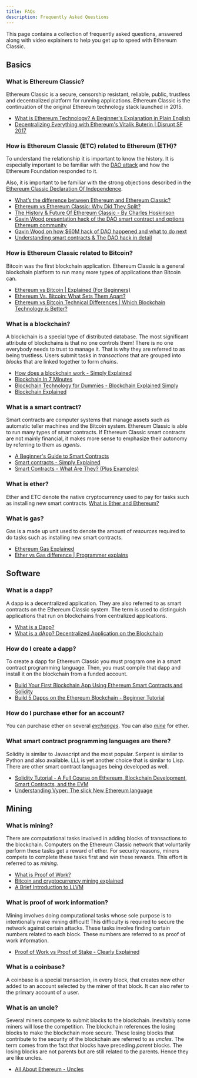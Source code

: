 ```yaml
---
title: FAQs
description: Frequently Asked Questions
---
```


This page contains a collection of frequently asked questions, answered along with video explainers to help you get up to speed with Ethereum Classic.

## Basics

### What is Ethereum Classic?

Ethereum Classic is a secure, censorship resistant, reliable, public, trustless and decentralized platform for running applications. Ethereum Classic is the continuation of the original Ethereum technology stack launched in 2015.

- [What is Ethereum Technology? A Beginner's Explanation in Plain English](https://youtu.be/jxLkbJozKbY)
- [Decentralizing Everything with Ethereum's Vitalik Buterin | Disrupt SF 2017](https://youtu.be/WSN5BaCzsbo)

### How is Ethereum Classic (ETC) related to Ethereum (ETH)?

To understand the relationship it is important to know the history. It is especially important to be familiar with the [DAO attack](http://www.coindesk.com/understanding-dao-hack-journalists) and how the Ethereum Foundation responded to it.

Also, it is important to be familiar with the strong objections described in the [Ethereum Classic Declaration Of Independence](/blog/2016-08-13-declaration-of-independence).

- [What’s the difference between Ethereum and Ethereum Classic?](https://youtu.be/EaC6YwO_H0U)
- [Ethereum vs Ethereum Classic: Why Did They Split?](https://youtu.be/IOuEgLKqqjE)
- [The History & Future Of Ethereum Classic - By Charles Hoskinson](https://youtu.be/SQZB3pAhjP4)
- [Gavin Wood presentation hack of the DAO smart contract and options Ethereum community](https://youtu.be/KaOGtH7J0WE)
- [Gavin Wood on how $60M hack of DAO happened and what to do next](https://youtu.be/JzCGRtGyxvY)
- [Understanding smart contracts & The DAO hack in detail](https://youtu.be/AfyB1VlnLNU)

### How is Ethereum Classic related to Bitcoin?

Bitcoin was the first blockchain application. Ethereum Classic is a general blockchain platform to run many more types of applications than Bitcoin can.

- [Ethereum vs Bitcoin | Explained (For Beginners)](https://youtu.be/d94l-_3B6dM)
- [Ethereum Vs. Bitcoin: What Sets Them Apart?](https://youtu.be/0UBk1e5qnr4)
- [Ethereum vs Bitcoin Technical Differences | Which Blockchain Technology is Better?](https://youtu.be/fdWoNBt6CcY)

### What is a blockchain?

A blockchain is a special type of distributed database. The most significant attribute of blockchains is that no one controls them!  There is no one everybody needs to trust to manage it. That is why they are referred to as being trustless. Users submit tasks in *transactions* that are grouped into *blocks* that are linked together to form *chains*.

- [How does a blockchain work - Simply Explained](https://youtu.be/SSo_EIwHSd4)
- [Blockchain In 7 Minutes](https://youtu.be/yubzJw0uiE4)
- [Blockchain Technology for Dummies - Blockchain Explained Simply](https://youtu.be/2yJqjTiwpxM)
- [Blockchain Explained](https://youtu.be/QphJEO9ZX6s)

### What is a smart contract?

Smart contracts are computer systems that manage assets such as automatic teller machines and the Bitcoin system. Ethereum Classic is able to run many types of smart contracts. If Ethereum Classic smart contracts are not mainly financial, it makes more sense to emphasize their autonomy by referring to them as *agents*.

- [A Beginner's Guide to Smart Contracts](https://youtu.be/RZXJMdAk5zk)
- [Smart contracts - Simply Explained](https://youtu.be/ZE2HxTmxfrI)
- [Smart Contracts - What Are They? (Plus Examples)](https://youtu.be/DhNyD8Cj0dg)

### What is ether?

Ether and ETC denote the native cryptocurrency used to pay for tasks such as installing new smart contracts.
 [What is Ether and Ethereum?](https://youtu.be/fjnovGRQrRE)

### What is gas?

Gas is a made up unit used to denote the amount of *resources* required to do tasks such as installing new smart contracts.

- [Ethereum Gas Explained](https://youtu.be/hQ78FVSv-vs)
- [Ether vs Gas difference | Programmer explains](https://youtu.be/cZ0rYWJzeow)

## Software

### What is a dapp?

A dapp is a decentralized application. They are also referred to as smart contracts on the Ethereum Classic system. The term is used to distinguish applications that run on blockchains from centralized applications.

- [What is a Dapp?](https://youtu.be/CDQX8inMCt0)
- [What is a dApp? Decentralized Application on the Blockchain](https://youtu.be/F50OrwV6Uk8)

### How do I create a dapp?

To create a dapp for Ethereum Classic you must program one in a smart contract programming language. Then, you must compile that dapp and install it on the blockchain from a funded account.

- [Build Your First Blockchain App Using Ethereum Smart Contracts and Solidity](https://youtu.be/coQ5dg8wM2o)
- [Build 5 Dapps on the Ethereum Blockchain - Beginner Tutorial](https://youtu.be/8wMKq7HvbKw)

### How do I purchase ether for an account?

You can purchase ether on several [*exchanges*](https://ethereumclassic.org/exchanges). You can also [*mine*](https://ethereumclassic.org/mining) for ether.

### What smart contract programming languages are there?

Solidity is similar to Javascript and the most popular. Serpent is similar to Python and also available. LLL is yet another choice that is similar to Lisp.  There are other smart contract languages being developed as well.

- [Solidity Tutorial - A Full Course on Ethereum, Blockchain Development, Smart Contracts, and the EVM](https://youtu.be/ipwxYa-F1uY)
- [Understanding Vyper: The slick New Ethereum language](https://youtu.be/rqfM6cxXHB8)

## Mining

### What is mining?

There are computational tasks involved in adding blocks of transactions to the blockchain. Computers on the Ethereum Classic network that voluntarily perform these tasks get a reward of ether. For security reasons, miners compete to complete these tasks first and win these rewards. This effort is referred to as *mining*.

- [What is Proof of Work?](https://youtu.be/3EUAcxhuoU4)
- [Bitcoin and cryptocurrency mining explained](https://youtu.be/kZXXDp0_R-w)
- [A Brief Introduction to LLVM](https://youtu.be/a5-WaD8VV38)

### What is proof of work information?

Mining involves doing computational tasks whose sole purpose is to intentionally make mining difficult! This difficulty is required to secure the network against certain attacks. These tasks involve finding certain numbers related to each block. These numbers are referred to as proof of work information.

- [Proof of Work vs Proof of Stake - Clearly Explained](https://youtu.be/y_hEezRilCY)

### What is a coinbase?

A coinbase is a special transaction, in every block, that creates new ether added to an account selected by the miner of that block.  It can also refer to the primary account of a user.

### What is an uncle?

Several miners compete to submit blocks to the blockchain. Inevitably some miners will lose the competition. The blockchain references the losing blocks to make the blockchain more secure. These losing blocks that contribute to the security of the blockchain are referred to as *uncles*. The term comes from the fact that blocks have preceding *parent* blocks. The losing blocks are not parents but are still related to the parents. Hence they are like uncles.

- [All About Ethereum - Uncles](https://youtu.be/iIhxtuIhT_g)